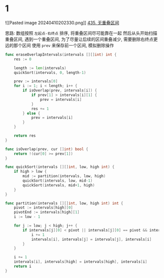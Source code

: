 # 1
![[Pasted image 20240410202330.png]]
[435. 无重叠区间](https://leetcode.cn/problems/non-overlapping-intervals/)

思路: 
数组按照 `左起点-右终点` 排序, 将重叠区间尽可能靠在一起
然后从头开始扫描重叠区间, 遇到一个重叠区间, 为了尽量让后续的区间重叠减少, 需要删除右终点更远的那个区间
使用 `prev` 来保存前一个区间, 模拟删除操作


```go
func eraseOverlapIntervals(intervals [][]int) int {
	res := 0

	length := len(intervals)
	quickSort(intervals, 0, length-1)

	prev := intervals[0]
	for i := 1; i < length; i++ {
		if isOverlap(prev, intervals[i]) {
			if prev[1] > intervals[i][1] {
				prev = intervals[i]
			}
			res += 1
		} else {
			prev = intervals[i]
		}
	}

	return res
}

func isOverlap(prev, cur []int) bool {
	return !(cur[0] >= prev[1])
}

func quickSort(intervals [][]int, low, high int) {
	if high > low {
		mid := partition(intervals, low, high)
		quickSort(intervals, low, mid-1)
		quickSort(intervals, mid+1, high)
	}
}

func partition(intervals [][]int, low, high int) int {
	pivot := intervals[high][0]
	pivotEnd := intervals[high][1]
	i := low - 1

	for j := low; j < high; j++ {
		if intervals[j][0] < pivot || intervals[j][0] == pivot && intervals[j][1] < pivotEnd {
			i += 1
			intervals[i], intervals[j] = intervals[j], intervals[i]
		}
	}

	i += 1
	intervals[i], intervals[high] = intervals[high], intervals[i]
	return i
}
```